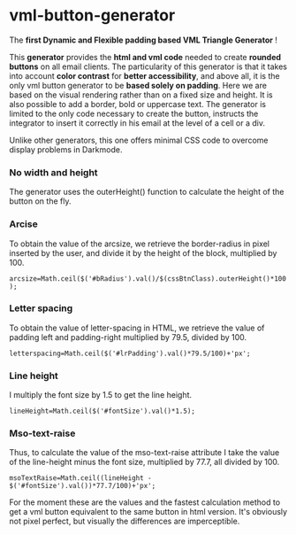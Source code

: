 # vml-button-generator
The **first Dynamic and Flexible padding based VML Triangle Generator** !


This **generator** provides the **html and vml code** needed to create **rounded buttons** on all email clients. The particularity of this generator is that it takes into account **color contrast** for **better accessibility**, and above all, it is the only vml button generator to be **based solely on padding**. Here we are based on the visual rendering rather than on a fixed size and height. It is also possible to add a border, bold or uppercase text. The generator is limited to the only code necessary to create the button, instructs the integrator to insert it correctly in his email at the level of a cell or a div.

Unlike other generators, this one offers minimal CSS code to overcome display problems in Darkmode.

### No width and height
The generator uses the outerHeight() function to calculate the height of the button on the fly. 

### Arcise
To obtain the value of the arcsize, we retrieve the border-radius in pixel inserted by the user, and divide it by the height of the block, multiplied by 100. 

```arcsize=Math.ceil($('#bRadius').val()/$(cssBtnClass).outerHeight()*100);```

### Letter spacing
To obtain the value of letter-spacing in HTML, we retrieve the value of padding left and padding-right multiplied by 79.5, divided by 100. 

```letterspacing=Math.ceil($('#lrPadding').val()*79.5/100)+'px';```

### Line height
I multiply the font size by 1.5 to get the line height. 

```lineHeight=Math.ceil($('#fontSize').val()*1.5);```

### Mso-text-raise
Thus, to calculate the value of the mso-text-raise attribute I take the value of the line-height minus the font size, multiplied by 77.7, all divided by 100.

```msoTextRaise=Math.ceil((lineHeight - $('#fontSize').val())*77.7/100)+'px';```


For the moment these are the values and the fastest calculation method to get a vml button equivalent to the same button in html version. It's obviously not pixel perfect, but visually the differences are imperceptible.
